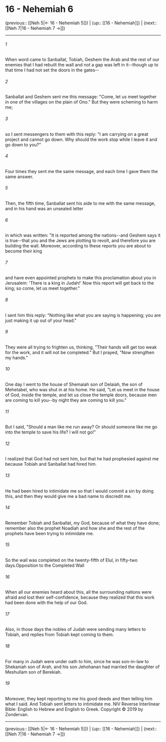 # 16 - Nehemiah 6

(previous:: [[Neh 5|← 16 - Nehemiah 5]]) | (up:: [[16 - Nehemiah]]) | (next:: [[Neh 7|16 - Nehemiah 7 →]])

***


###### 1 
When word came to Sanballat, Tobiah, Geshem the Arab and the rest of our enemies that I had rebuilt the wall and not a gap was left in it--though up to that time I had not set the doors in the gates-- 

###### 2 
Sanballat and Geshem sent me this message: "Come, let us meet together in one of the villages on the plain of Ono." But they were scheming to harm me; 

###### 3 
so I sent messengers to them with this reply: "I am carrying on a great project and cannot go down. Why should the work stop while I leave it and go down to you?" 

###### 4 
Four times they sent me the same message, and each time I gave them the same answer. 

###### 5 
Then, the fifth time, Sanballat sent his aide to me with the same message, and in his hand was an unsealed letter 

###### 6 
in which was written: "It is reported among the nations--and Geshem says it is true--that you and the Jews are plotting to revolt, and therefore you are building the wall. Moreover, according to these reports you are about to become their king 

###### 7 
and have even appointed prophets to make this proclamation about you in Jerusalem: 'There is a king in Judah!' Now this report will get back to the king; so come, let us meet together." 

###### 8 
I sent him this reply: "Nothing like what you are saying is happening; you are just making it up out of your head." 

###### 9 
They were all trying to frighten us, thinking, "Their hands will get too weak for the work, and it will not be completed." But I prayed, "Now strengthen my hands." 

###### 10 
One day I went to the house of Shemaiah son of Delaiah, the son of Mehetabel, who was shut in at his home. He said, "Let us meet in the house of God, inside the temple, and let us close the temple doors, because men are coming to kill you--by night they are coming to kill you." 

###### 11 
But I said, "Should a man like me run away? Or should someone like me go into the temple to save his life? I will not go!" 

###### 12 
I realized that God had not sent him, but that he had prophesied against me because Tobiah and Sanballat had hired him. 

###### 13 
He had been hired to intimidate me so that I would commit a sin by doing this, and then they would give me a bad name to discredit me. 

###### 14 
Remember Tobiah and Sanballat, my God, because of what they have done; remember also the prophet Noadiah and how she and the rest of the prophets have been trying to intimidate me. 

###### 15 
So the wall was completed on the twenty-fifth of Elul, in fifty-two days.Opposition to the Completed Wall 

###### 16 
When all our enemies heard about this, all the surrounding nations were afraid and lost their self-confidence, because they realized that this work had been done with the help of our God. 

###### 17 
Also, in those days the nobles of Judah were sending many letters to Tobiah, and replies from Tobiah kept coming to them. 

###### 18 
For many in Judah were under oath to him, since he was son-in-law to Shekaniah son of Arah, and his son Jehohanan had married the daughter of Meshullam son of Berekiah. 

###### 19 
Moreover, they kept reporting to me his good deeds and then telling him what I said. And Tobiah sent letters to intimidate me. NIV Reverse Interlinear Bible: English to Hebrew and English to Greek. Copyright © 2019 by Zondervan.

***

(previous:: [[Neh 5|← 16 - Nehemiah 5]]) | (up:: [[16 - Nehemiah]]) | (next:: [[Neh 7|16 - Nehemiah 7 →]])
